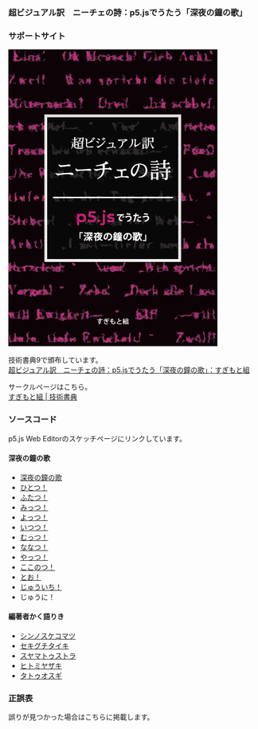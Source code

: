 ### 超ビジュアル訳　ニーチェの詩：p5.jsでうたう「深夜の鐘の歌」
### サポートサイト

[![cover](cover.png)](https://techbookfest.org/product/5727504515989504)

技術書典9で頒布しています。  
[超ビジュアル訳　ニーチェの詩：p5.jsでうたう「深夜の鐘の歌」：すぎもと組](https://techbookfest.org/product/5727504515989504)

サークルページはこちら。  
[すぎもと組 | 技術書典](https://techbookfest.org/organization/5752355920281600)

### ソースコード

p5.js Web Editorのスケッチページにリンクしています。

#### 深夜の鐘の歌

- [深夜の鐘の歌](https://editor.p5js.org/sugi2000/sketches/RForLc1Xn)
- [ひとつ！](https://editor.p5js.org/hitomi/sketches/Nc7dniCvD)
- [ふたつ！](https://editor.p5js.org/kom-shin/sketches/OlS2LZPJB)
- [みっつ！](https://editor.p5js.org/hitomi/sketches/__IxSm3ez)
- [よっつ！](https://editor.p5js.org/TS5632/sketches/ord5dODu8)
- [いつつ！](https://editor.p5js.org/Sumikko-Mountain/sketches/h7iLrCbo6)
- [むっつ！](https://editor.p5js.org/kom-shin/sketches/WmvESYa-m)
- [ななつ！](https://editor.p5js.org/TS5632/sketches/7JuG8PYv_)
- [やっつ！](https://editor.p5js.org/kom-shin/sketches/19xmyznU6)
- [ここのつ！](https://editor.p5js.org/Sumikko-Mountain/sketches/BtZ5mCxK0)
- [とお！](https://editor.p5js.org/hitomi/sketches/F-xdzFiZ8)
- [じゅういち！](https://editor.p5js.org/Sumikko-Mountain/sketches/p-qzwQhYm)
- じゅうに！

#### 編著者かく語りき

- [シンノスケコマツ](https://editor.p5js.org/kom-shin/sketches/lKKwqZrLe)
- [セキグチタイキ]()
- [スヤマトゥストラ](https://editor.p5js.org/Sumikko-Mountain/sketches/zxGjFAhgQ)
- [ヒトミヤザキ](https://editor.p5js.org/hitomi/sketches/qUZJsbQ0N)
- [タトゥオスギ](https://editor.p5js.org/sugi2000/sketches/bfh6-Bgrn)

### 正誤表

誤りが見つかった場合はこちらに掲載します。
